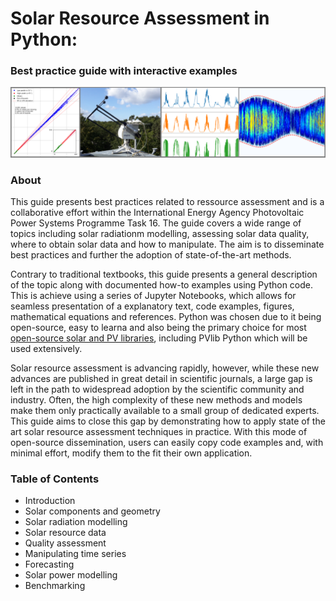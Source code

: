 # Solar Resource Assessment in Python:
### Best practice guide with interactive examples
![Processing of Solar Radiation Measurements in Python](/graphics/cover_photo.png)


### About
This guide presents best practices related to ressource assessment and is a collaborative effort within the International Energy Agency Photovoltaic Power Systems Programme Task 16. The guide covers a wide range of topics including solar radiationm modelling, assessing solar data quality, where to obtain solar data and how to manipulate. The aim is to disseminate best practices and further the adoption of state-of-the-art methods.

Contrary to traditional textbooks, this guide presents a general description of the topic along with documented how-to examples using Python code. This is achieve using a series of Jupyter Notebooks, which allows for seamless presentation of a explanatory text, code examples, figures, mathematical equations and references. Python was chosen due to it being open-source, easy to learna and also being the primary choice for most [open-source solar and PV libraries](openpvtools.readthedocs.io), including PVlib Python which will be used extensively.

Solar resource assessment is advancing rapidly, however, while these new advances are published in great detail in scientific journals, a large gap is left in the path to widespread adoption by the scientific community and industry. Often, the high complexity of these new methods and models make them only practically available to a small group of dedicated experts. This guide aims to close this gap by demonstrating how to apply state of the art solar resource assessment techniques in practice. With this mode of open-source dissemination, users can easily copy code examples and, with minimal effort, modify them to the fit their own application.

### Table of Contents
* Introduction
* Solar components and geometry
* Solar radiation modelling
* Solar resource data
* Quality assessment
* Manipulating time series
* Forecasting
* Solar power modelling
* Benchmarking





